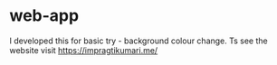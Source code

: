 # web-app
I developed this for basic try - background colour change. Ts see the website visit https://impragtikumari.me/
